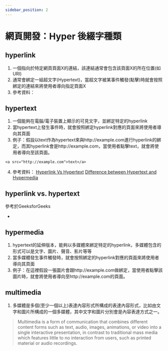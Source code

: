 ```yaml
---
sidebar_position: 2
---
```


# 網頁開發：Hyper 後綴字種類


## hyperlink
1. 一個指向於特定網頁頁面X的連結，該連結通常會包含該頁面X的所在位置(如URI)
2. 通常會綁定一組超文字(Hypertext)，當超文字被某事件觸發(點擊)時就會按照綁定的連結來將使用者導向指定頁面X
3. 參考資料：


## hypertext
1. 一個能夠在電腦/電子裝置上顯示的可見文字，並綁定特定的hyperlink
2. 當hypertext上發生事件時，就會按照綁定hyperlink對應的頁面來將使用者導向其頁面
3. 例子：假設以text作為hypertext來與http://example.com進行hyperlink的綁定，而其hyperlink會是http://example.com，當使用者點擊text，就會將使用者導向至該頁面。
```
<a src="http://example.com">text</a>
```
4. 參考資料：
[Hyperlink Vs Hypertext](https://www.geeksforgeeks.org/hyperlink-vs-hypertext/)
[Difference between Hypertext and Hypermedia](https://www.geeksforgeeks.org/difference-between-hypertext-and-hypermedia/)
## hyperlink vs. hypertext
參考於GeeksforGeeks
- [](https://media.geeksforgeeks.org/wp-content/uploads/20200121135129/13010.png)


## hypermedia
1. hypertext的延伸版本，能夠以多媒體來綁定特定的hyperlink，多媒體包含的形式可以是文字、圖片、聲音、影片等等
2. 當多媒體發生事件觸發時，就會按照綁定的hyperlink對應的頁面來將使用者導向其頁面
3. 例子：在這裡假設一張圖片會跟http://example.com做綁定，當使用者點擊該圖片時，就會將使用者導向至http://example.com的頁面。

## multimedia
1. 多媒體是多個(至少一個以上)表達內容形式所構成的表達內容形式，比如由文字和圖片所構成的一個多媒體，其中文字和圖片分別會是內容表達方式之一。
> Multimedia is a form of communication that combines different content forms such as text, audio, images, animations, or video into a single interactive presentation, in contrast to traditional mass media which features little to no interaction from users, such as printed material or audio recordings.

